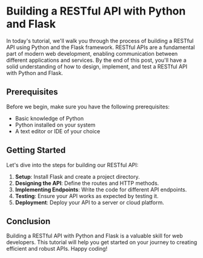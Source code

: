 # Building a RESTful API with Python and Flask

In today's tutorial, we'll walk you through the process of building a RESTful API using Python and the Flask framework. RESTful APIs are a fundamental part of modern web development, enabling communication between different applications and services. By the end of this post, you'll have a solid understanding of how to design, implement, and test a RESTful API with Python and Flask.

## Prerequisites

Before we begin, make sure you have the following prerequisites:

- Basic knowledge of Python
- Python installed on your system
- A text editor or IDE of your choice

## Getting Started

Let's dive into the steps for building our RESTful API:

1. **Setup**: Install Flask and create a project directory.
2. **Designing the API**: Define the routes and HTTP methods.
3. **Implementing Endpoints**: Write the code for different API endpoints.
4. **Testing**: Ensure your API works as expected by testing it.
5. **Deployment**: Deploy your API to a server or cloud platform.

## Conclusion

Building a RESTful API with Python and Flask is a valuable skill for web developers. This tutorial will help you get started on your journey to creating efficient and robust APIs. Happy coding!
